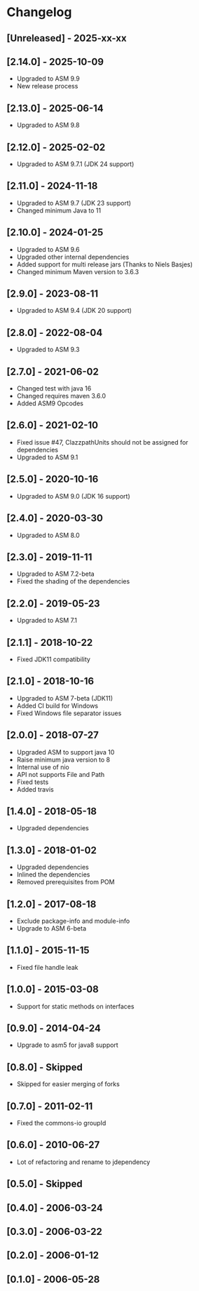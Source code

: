 # Changelog

## [Unreleased] - 2025-xx-xx

## [2.14.0] - 2025-10-09

- Upgraded to ASM 9.9
- New release process

## [2.13.0] - 2025-06-14

- Upgraded to ASM 9.8

## [2.12.0] - 2025-02-02

- Upgraded to ASM 9.7.1 (JDK 24 support)


## [2.11.0] - 2024-11-18

- Upgraded to ASM 9.7 (JDK 23 support)
- Changed minimum Java to 11


## [2.10.0] - 2024-01-25

- Upgraded to ASM 9.6
- Upgraded other internal dependencies
- Added support for multi release jars (Thanks to Niels Basjes)
- Changed minimum Maven version to 3.6.3


## [2.9.0] - 2023-08-11

- Upgraded to ASM 9.4 (JDK 20 support)


## [2.8.0] - 2022-08-04

- Upgraded to ASM 9.3


## [2.7.0] - 2021-06-02

- Changed test with java 16
- Changed requires maven 3.6.0
- Added ASM9 Opcodes


## [2.6.0] - 2021-02-10

- Fixed issue #47, ClazzpathUnits should not be assigned for dependencies
- Upgraded to ASM 9.1


## [2.5.0] - 2020-10-16

- Upgraded to ASM 9.0 (JDK 16 support)


## [2.4.0] - 2020-03-30

- Upgraded to ASM 8.0


## [2.3.0] - 2019-11-11

- Upgraded to ASM 7.2-beta
- Fixed the shading of the dependencies


## [2.2.0] - 2019-05-23

- Upgraded to ASM 7.1


## [2.1.1] - 2018-10-22

- Fixed JDK11 compatibility


## [2.1.0] - 2018-10-16

- Upgraded to ASM 7-beta (JDK11)
- Added CI build for Windows
- Fixed Windows file separator issues


## [2.0.0] - 2018-07-27

- Upgraded ASM to support java 10
- Raise minimum java version to 8
- Internal use of nio
- API not supports File and Path
- Fixed tests
- Added travis


## [1.4.0] - 2018-05-18

- Upgraded dependencies


## [1.3.0] - 2018-01-02

- Upgraded dependencies
- Inlined the dependencies
- Removed prerequisites from POM


## [1.2.0] - 2017-08-18

- Exclude package-info and module-info
- Upgrade to ASM 6-beta


## [1.1.0] - 2015-11-15

- Fixed file handle leak


## [1.0.0] - 2015-03-08

- Support for static methods on interfaces


## [0.9.0] - 2014-04-24

- Upgrade to asm5 for java8 support


## [0.8.0] - Skipped

- Skipped for easier merging of forks


## [0.7.0] - 2011-02-11

- Fixed the commons-io groupId


## [0.6.0] - 2010-06-27

- Lot of refactoring and rename to jdependency


## [0.5.0] - Skipped


## [0.4.0] - 2006-03-24


## [0.3.0] - 2006-03-22


## [0.2.0] - 2006-01-12


## [0.1.0] - 2006-05-28
